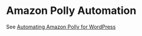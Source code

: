 # Amazon Polly Automation

See [Automating Amazon Polly for WordPress
](https://stelligent.com/2018/08/29/automating-amazon-polly-for-wordpress/)
